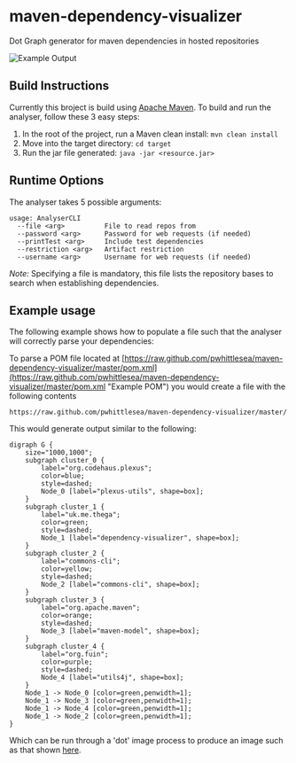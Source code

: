 maven-dependency-visualizer
===========================

Dot Graph generator for maven dependencies in hosted repositories

![Example Output](https://github-camo.global.ssl.fastly.net/0cae3c4178ec30d7a19d05fb526b3ef502a559dc/687474703a2f2f692e696d6775722e636f6d2f654657694939482e706e67)

Build Instructions
------------------
Currently this broject is build using [Apache Maven](http://maven.apache.org/ "Maven Site"). To build and run the analyser, follow these 3 easy steps:

1. In the root of the project, run a Maven clean install: ``` mvn clean install ```
2. Move into the target directory: ``` cd target ```
3. Run the jar file generated: ``` java -jar <resource.jar> ```

Runtime Options
---------------

The analyser takes 5 possible arguments:  
```
usage: AnalyserCLI
  --file <arg>          File to read repos from
  --password <arg>      Password for web requests (if needed)
  --printTest <arg>     Include test dependencies
  --restriction <arg>   Artifact restriction
  --username <arg>      Username for web requests (if needed)
```  
*Note:* Specifying a file is mandatory, this file lists the repository bases to search when establishing dependencies.  

Example usage
-------------
The following example shows how to populate a file such that the analyser will correctly parse your dependencies:

To parse a POM file located at
[https://raw.github.com/pwhittlesea/maven-dependency-visualizer/master/pom.xml](https://raw.github.com/pwhittlesea/maven-dependency-visualizer/master/pom.xml "Example POM")
you would create a file with the following contents
```
https://raw.github.com/pwhittlesea/maven-dependency-visualizer/master/

```

This would generate output similar to the following:
```
digraph G {
    size="1000,1000";
    subgraph cluster_0 {
        label="org.codehaus.plexus";
        color=blue;
        style=dashed;
        Node_0 [label="plexus-utils", shape=box];
    }
    subgraph cluster_1 {
        label="uk.me.thega";
        color=green;
        style=dashed;
        Node_1 [label="dependency-visualizer", shape=box];
    }
    subgraph cluster_2 {
        label="commons-cli";
        color=yellow;
        style=dashed;
        Node_2 [label="commons-cli", shape=box];
    }
    subgraph cluster_3 {
        label="org.apache.maven";
        color=orange;
        style=dashed;
        Node_3 [label="maven-model", shape=box];
    }
    subgraph cluster_4 {
        label="org.fuin";
        color=purple;
        style=dashed;
        Node_4 [label="utils4j", shape=box];
    }
    Node_1 -> Node_0 [color=green,penwidth=1];
    Node_1 -> Node_3 [color=green,penwidth=1];
    Node_1 -> Node_4 [color=green,penwidth=1];
    Node_1 -> Node_2 [color=green,penwidth=1];
}
```
Which can be run through a 'dot' image process to produce an image such as that shown [here](https://github-camo.global.ssl.fastly.net/0cae3c4178ec30d7a19d05fb526b3ef502a559dc/687474703a2f2f692e696d6775722e636f6d2f654657694939482e706e67 "Dependency Graph").

